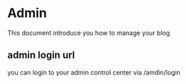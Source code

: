 # Admin
This document introduce you how to manage your blog

## admin login url

you can login to your admin control center via /amdin/login
